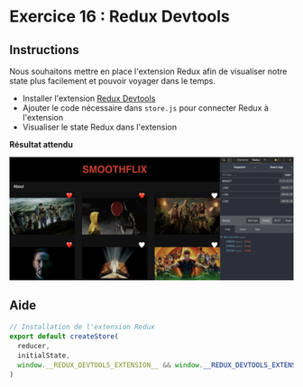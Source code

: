 # Exercice 16 : Redux Devtools

## Instructions

Nous souhaitons mettre en place l'extension Redux afin de visualiser notre state plus facilement et pouvoir voyager dans le temps.

- Installer l'extension [Redux Devtools](https://chrome.google.com/webstore/detail/redux-devtools/lmhkpmbekcpmknklioeibfkpmmfibljd?hl=en)
- Ajouter le code nécessaire dans `store.js` pour connecter Redux à l'extension
- Visualiser le state Redux dans l'extension

**Résultat attendu**

![Résultat](ex-16-result.png)

## Aide

```js
// Installation de l'extension Redux
export default createStore(
  reducer,
  initialState,
  window.__REDUX_DEVTOOLS_EXTENSION__ && window.__REDUX_DEVTOOLS_EXTENSION__(),
)
```
